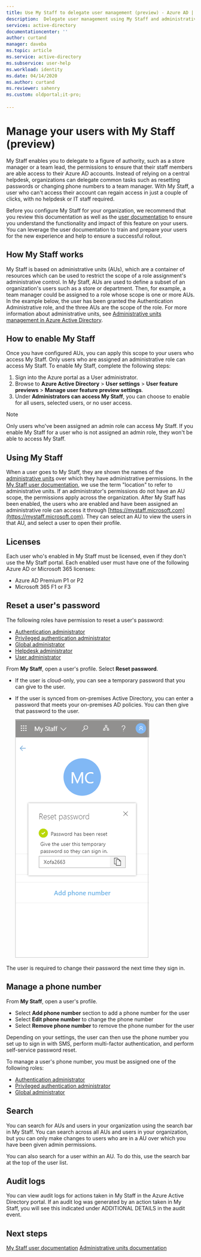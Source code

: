 ```yaml
---
title: Use My Staff to delegate user management (preview) - Azure AD | Microsoft Docs
description:  Delegate user management using My Staff and administrative units
services: active-directory
documentationcenter: ''
author: curtand
manager: daveba
ms.topic: article
ms.service: active-directory
ms.subservice: user-help
ms.workload: identity
ms.date: 04/14/2020
ms.author: curtand
ms.reviewer: sahenry
ms.custom: oldportal;it-pro;

---
```

# Manage your users with My Staff (preview)

My Staff enables you to delegate to a figure of authority, such as a store manager or a team lead, the permissions to ensure that their staff members are able access to their Azure AD accounts. Instead of relying on a central helpdesk, organizations can delegate common tasks such as resetting passwords or changing phone numbers to a team manager. With My Staff, a user who can't access their account can regain access in just a couple of clicks, with no helpdesk or IT staff required.

Before you configure My Staff for your organization, we recommend that you review this documentation as well as the [user documentation](../user-help/my-staff-team-manager.md) to ensure you understand the functionality and impact of this feature on your users. You can leverage the user documentation to train and prepare your users for the new experience and help to ensure a successful rollout.

## How My Staff works

My Staff is based on administrative units (AUs), which are a container of resources which can be used to restrict the scope of a role assignment's administrative control. In My Staff, AUs are used to define a subset of an organization's users such as a store or department. Then, for example, a team manager could be assigned to a role whose scope is one or more AUs. In the example below, the user has been granted the Authentication Administrative role, and the three AUs are the scope of the role. For more information about administrative units, see [Administrative units management in Azure Active Directory](directory-administrative-units.md).

## How to enable My Staff

Once you have configured AUs, you can apply this scope to your users who access My Staff. Only users who are assigned an administrative role can access My Staff. To enable My Staff, complete the following steps:

1. Sign into the Azure portal as a User administrator.
2. Browse to **Azure Active Directory** > **User settings** > **User feature previews** > **Manage user feature preview settings**.
3. Under **Administrators can access My Staff**, you can choose to enable for all users, selected users, or no user access.

> [!Note]
> Only users who've been assigned an admin role can access My Staff. If you enable My Staff for a user who is not assigned an admin role, they won't be able to access My Staff.

## Using My Staff

When a user goes to My Staff, they are shown the names of the [administrative units](directory-administrative-units.md) over which they have administrative permissions. In the [My Staff user documentation](../user-help/my-staff-team-manager.md), we use the term "location" to refer to administrative units. If an administrator's permissions do not have an AU scope, the permissions apply across the organization. After My Staff has been enabled, the users who are enabled and have been assigned an administrative role can access it through [https://mystaff.microsoft.com](https://mystaff.microsoft.com). They can select an AU to view the users in that AU, and select a user to open their profile.

## Licenses

Each user who's enabled in My Staff must be licensed, even if they don't use the My Staff portal. Each enabled user must have one of the following Azure AD or Microsoft 365 licenses:

- Azure AD Premium P1 or P2
- Microsoft 365 F1 or F3

## Reset a user's password

The following roles have permission to reset a user's password:

- [Authentication administrator](directory-assign-admin-roles.md#authentication-administrator)
- [Privileged authentication administrator](directory-assign-admin-roles.md#privileged-authentication-administrator)
- [Global administrator](directory-assign-admin-roles.md#global-administrator--company-administrator)
- [Helpdesk administrator](directory-assign-admin-roles.md#helpdesk-administrator)
- [User administrator](directory-assign-admin-roles.md#user-administrator)

From **My Staff**, open a user's profile. Select **Reset password**.

- If the user is cloud-only, you can see a temporary password that you can give to the user.
- If the user is synced from on-premises Active Directory, you can enter a password that meets your on-premises AD policies. You can then give that password to the user.

    ![Password reset progress indicator and success notification](media/my-staff-configure/reset-password.png)

The user is required to change their password the next time they sign in.

## Manage a phone number

From **My Staff**, open a user's profile.

- Select **Add phone number** section to add a phone number for the user
- Select **Edit phone number** to change the phone number
- Select **Remove phone number** to remove the phone number for the user

Depending on your settings, the user can then use the phone number you set up to sign in with SMS, perform multi-factor authentication, and perform self-service password reset.

To manage a user's phone number, you must be assigned one of the following roles:

- [Authentication administrator](directory-assign-admin-roles.md#authentication-administrator)
- [Privileged authentication administrator](directory-assign-admin-roles.md#privileged-authentication-administrator)
- [Global administrator](directory-assign-admin-roles.md#global-administrator--company-administrator)

## Search

You can search for AUs and users in your organization using the search bar in My Staff. You can search across all AUs and users in your organization, but you can only make changes to users who are in a AU over which you have been given admin permissions.

You can also search for a user within an AU. To do this, use the search bar at the top of the user list.

## Audit logs

You can view audit logs for actions taken in My Staff in the Azure Active Directory portal. If an audit log was generated by an action taken in My Staff, you will see this indicated under ADDITIONAL DETAILS in the audit event.

## Next steps

[My Staff user documentation](../user-help/my-staff-team-manager.md)
[Administrative units documentation](directory-administrative-units.md)
